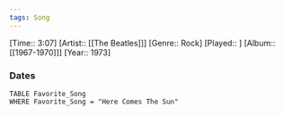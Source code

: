 ```yaml
---
tags: Song  
---
```

[Time:: 3:07]
[Artist:: [[The Beatles]]]
[Genre:: Rock]
[Played:: ]
[Album:: [[1967-1970]]]
[Year:: 1973]
### Dates
````dataview
TABLE Favorite_Song
WHERE Favorite_Song = "Here Comes The Sun"
````
